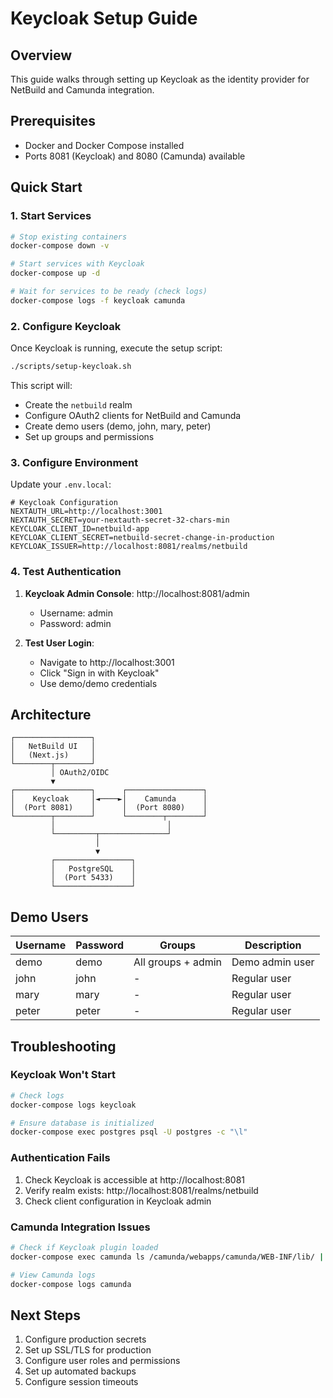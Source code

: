 # Keycloak Setup Guide

## Overview

This guide walks through setting up Keycloak as the identity provider for NetBuild and Camunda integration.

## Prerequisites

- Docker and Docker Compose installed
- Ports 8081 (Keycloak) and 8080 (Camunda) available

## Quick Start

### 1. Start Services

```bash
# Stop existing containers
docker-compose down -v

# Start services with Keycloak
docker-compose up -d

# Wait for services to be ready (check logs)
docker-compose logs -f keycloak camunda
```

### 2. Configure Keycloak

Once Keycloak is running, execute the setup script:

```bash
./scripts/setup-keycloak.sh
```

This script will:
- Create the `netbuild` realm
- Configure OAuth2 clients for NetBuild and Camunda
- Create demo users (demo, john, mary, peter)
- Set up groups and permissions

### 3. Configure Environment

Update your `.env.local`:

```env
# Keycloak Configuration
NEXTAUTH_URL=http://localhost:3001
NEXTAUTH_SECRET=your-nextauth-secret-32-chars-min
KEYCLOAK_CLIENT_ID=netbuild-app
KEYCLOAK_CLIENT_SECRET=netbuild-secret-change-in-production
KEYCLOAK_ISSUER=http://localhost:8081/realms/netbuild
```

### 4. Test Authentication

1. **Keycloak Admin Console**: http://localhost:8081/admin
   - Username: admin
   - Password: admin

2. **Test User Login**:
   - Navigate to http://localhost:3001
   - Click "Sign in with Keycloak"
   - Use demo/demo credentials

## Architecture

```
┌─────────────────┐
│   NetBuild UI   │
│   (Next.js)     │
└────────┬────────┘
         │ OAuth2/OIDC
         ▼
┌─────────────────┐      ┌─────────────────┐
│    Keycloak     │◄────►│    Camunda      │
│  (Port 8081)    │      │  (Port 8080)    │
└────────┬────────┘      └────────┬────────┘
         │                         │
         └─────────┬───────────────┘
                   │
                   ▼
         ┌─────────────────┐
         │   PostgreSQL    │
         │  (Port 5433)    │
         └─────────────────┘
```

## Demo Users

| Username | Password | Groups | Description |
|----------|----------|--------|-------------|
| demo | demo | All groups + admin | Demo admin user |
| john | john | - | Regular user |
| mary | mary | - | Regular user |
| peter | peter | - | Regular user |

## Troubleshooting

### Keycloak Won't Start
```bash
# Check logs
docker-compose logs keycloak

# Ensure database is initialized
docker-compose exec postgres psql -U postgres -c "\l"
```

### Authentication Fails
1. Check Keycloak is accessible at http://localhost:8081
2. Verify realm exists: http://localhost:8081/realms/netbuild
3. Check client configuration in Keycloak admin

### Camunda Integration Issues
```bash
# Check if Keycloak plugin loaded
docker-compose exec camunda ls /camunda/webapps/camunda/WEB-INF/lib/ | grep keycloak

# View Camunda logs
docker-compose logs camunda
```

## Next Steps

1. Configure production secrets
2. Set up SSL/TLS for production
3. Configure user roles and permissions
4. Set up automated backups
5. Configure session timeouts
